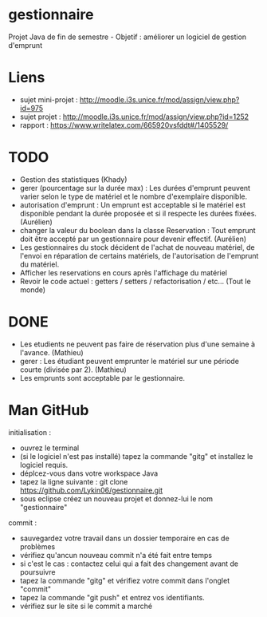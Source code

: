 gestionnaire
============

Projet Java de fin de semestre - Objetif : améliorer un logiciel de gestion d'emprunt


Liens
======
- sujet mini-projet : http://moodle.i3s.unice.fr/mod/assign/view.php?id=975
- sujet projet : http://moodle.i3s.unice.fr/mod/assign/view.php?id=1252
- rapport : https://www.writelatex.com/665920vsfddt#/1405529/


TODO
====
-  Gestion des statistiques (Khady)
-  gerer (pourcentage sur la durée max) : Les durées d'emprunt peuvent varier selon le type de matériel et le nombre d'exemplaire disponible.
-  autorisation d'emprunt : Un emprunt est acceptable si le matériel est disponible pendant la durée proposée et si il respecte les durées fixées. (Aurélien)
-  changer la valeur du boolean dans la classe Reservation : Tout emprunt doit être accepté par un gestionnaire pour devenir effectif. (Aurélien)
-  Les gestionnaires du	stock	décident de	l'achat	de nouveau matériel, de	l'envoi	en réparation	de certains	matériels, de	l'autorisation	de	l'emprunt	du matériel.
-  Afficher les reservations en cours après l'affichage du matériel
-  Revoir le code actuel : getters / setters / refactorisation / etc... (Tout le monde)


DONE
====
-   Les etudients ne peuvent pas faire de réservation plus d'une semaine à l'avance. (Mathieu)
-   gerer : Les étudiant peuvent emprunter le matériel sur une période courte (divisée par 2). (Mathieu)
-	Les emprunts sont acceptable par le gestionnaire.


Man GitHub
==========

initialisation :
-  ouvrez le terminal
-  (si le logiciel n'est pas installé) tapez la commande "gitg" et installez le logiciel requis.
-  déplcez-vous dans votre workspace Java
-  tapez la ligne suivante : git clone https://github.com/Lykin06/gestionnaire.git
-  sous eclipse créez un nouveau projet et donnez-lui le nom "gestionnaire"


commit :
-  sauvegardez votre travail dans un dossier temporaire en cas de problèmes
-  vérifiez qu'ancun nouveau commit n'a été fait entre temps
-  si c'est le cas : contactez celui qui a fait des changement avant de poursuivre
-  tapez la commande "gitg" et vérifiez votre commit dans l'onglet "commit"
-  tapez la commande "git push" et entrez vos identifiants.
-  vérifiez sur le site si le commit a marché


